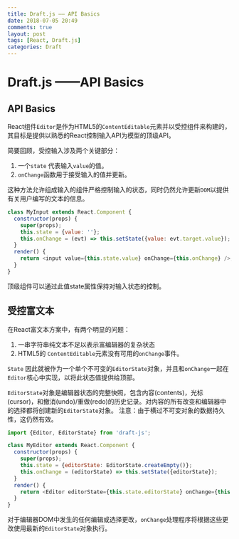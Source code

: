 ```yaml
---
title: Draft.js —— API Basics
date: 2018-07-05 20:49
comments: true
layout: post
tags: [React, Draft.js]
categories: Draft
---
```

# Draft.js ——API Basics
## API Basics
React组件`Editor`是作为HTML5的`ContentEditable`元素并以受控组件来构建的，其目标是提供以熟悉的React控制输入API为模型的顶级API。

简要回顾，受控输入涉及两个关键部分：
1. 一个`state` 代表输入`value`的值。
2. `onChange`函数用于接受输入的值并更新。

这种方法允许组成输入的组件严格控制输入的状态，同时仍然允许更新`DOM`以提供有关用户编写的文本的信息。
```javascript
class MyInput extends React.Component {
  constructor(props) {
    super(props);
    this.state = {value: ''};
    this.onChange = (evt) => this.setState({value: evt.target.value});
  }
  render() {
    return <input value={this.state.value} onChange={this.onChange} />;
  }
}
```
顶级组件可以通过此值state属性保持对输入状态的控制。
<!--more-->
## 受控富文本
在React富文本方案中，有两个明显的问题：
1. 一串字符串纯文本不足以表示富编辑器的复杂状态
2. HTML5的 `ContentEditable`元素没有可用的`onChange`事件。

`State` 因此就被作为一个单个不可变的`EditorState`对象，并且和`onChange`一起在`Editor`核心中实现，以将此状态值提供给顶部。

`EditorState`对象是编辑器状态的完整快照，包含内容(contents)，光标(cursor)，和撤消(undo)/重做(redo)的历史记录。对内容的所有改变和编辑器中的选择都将创建新的`EditorState`对象。
注意：由于横过不可变对象的数据持久性，这仍然有效。

```javascript
import {Editor, EditorState} from 'draft-js';

class MyEditor extends React.Component {
  constructor(props) {
    super(props);
    this.state = {editorState: EditorState.createEmpty()};
    this.onChange = (editorState) => this.setState({editorState});
  }
  render() {
    return <Editor editorState={this.state.editorState} onChange={this.onChange} />;
  }
}
```
对于编辑器DOM中发生的任何编辑或选择更改，`onChange`处理程序将根据这些更改使用最新的`EditorState`对象执行。